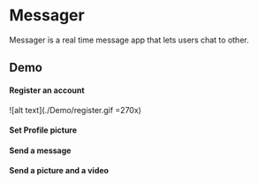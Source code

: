 # Messager

Messager is a real time message app that lets users chat to other.

## Demo

#### Register an account

![alt text](./Demo/register.gif =270x)

#### Set Profile picture

#### Send a message

#### Send a picture and a video
